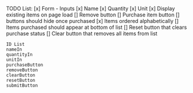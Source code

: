 TODO List:
    [x] Form - Inputs
        [x] Name
        [x] Quantity
        [x] Unit
    [x] Display existing items on page load
    [] Remove button
    [] Purchase item button
    [] buttons should hide once purchased
    [x] Items ordered alphabetically
    [] Items purchased should appear at bottom of list
    [] Reset button that clears purchase status
    [] Clear button that removes all items from list

    ID List
    nameIn
    quantityIn
    unitIn
    purchaseButton
    removeButton
    clearButton
    resetButton
    submitButton

